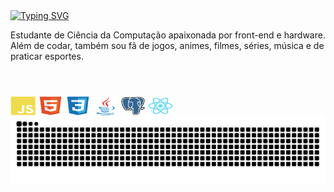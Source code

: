 <div>
  <a href="https://git.io/typing-svg">
    <img src="https://readme-typing-svg.demolab.com?font=Fira+Code&weight=500&size=22&pause=100&color=8C67DB&center=false&vCenter=true&random=false&width=524&lines=Olá, eu sou a Vitória+%F0%9F%91%8B" alt="Typing SVG">
  </a>
</div>

<p>
    Estudante de Ciência da Computação apaixonada por front-end e hardware. Além de codar, também sou fã de jogos, animes, filmes, séries, música e de praticar esportes.
</p>

#

<div style="display: inline_block"><br>
  <img align="center" alt="vitoria-Js" height="30" width="40" src="https://raw.githubusercontent.com/devicons/devicon/master/icons/javascript/javascript-plain.svg">
  <img align="center" alt="vitoria-HTML" height="30" width="40" src="https://raw.githubusercontent.com/devicons/devicon/master/icons/html5/html5-original.svg">
  <img align="center" alt="vitoria-CSS" height="30" width="40" src="https://raw.githubusercontent.com/devicons/devicon/master/icons/css3/css3-original.svg">
  <img align="center" alt="vitoria-Java" height="30" width="40" src="https://raw.githubusercontent.com/devicons/devicon/master/icons/java/java-original.svg">
  <img align="center" alt="vitoria-PostgreSQL" height="30" width="40" src="https://raw.githubusercontent.com/devicons/devicon/master/icons/postgresql/postgresql-original.svg">
  <img align="center" alt="vitoria-React" height="30" width="40" src="https://raw.githubusercontent.com/devicons/devicon/master/icons/react/react-original.svg">
  
</div>

<picture align="center">
  <source media="(prefers-color-scheme: dark)" srcset="https://raw.githubusercontent.com/vitoria74/vitoria74/output/github-contribution-grid-snake-dark.svg">
  <source media="(prefers-color-scheme: light)" srcset="https://raw.githubusercontent.com/vitoria74/vitoria74/output/github-contribution-grid-snake-dark.svg">
  <img align="center" alt="github contribution grid snake animation" src="https://raw.githubusercontent.com/vitoria74/vitoria74/output/github-contribution-grid-snake.svg">
</picture>
    
    
